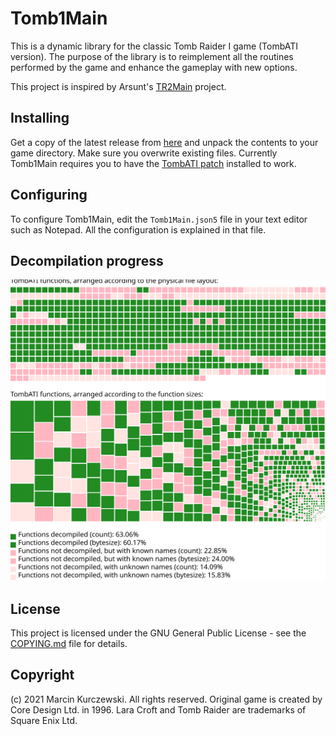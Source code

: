 # Tomb1Main

This is a dynamic library for the classic Tomb Raider I game (TombATI version).
The purpose of the library is to reimplement all the routines performed by the
game and enhance the gameplay with new options.

This project is inspired by Arsunt's
[TR2Main](https://github.com/Arsunt/TR2Main/) project.

## Installing

Get a copy of the latest release from
[here](https://github.com/rr-/Tomb1Main/releases) and unpack the contents to your
game directory. Make sure you overwrite existing files. Currently Tomb1Main
requires you to have the [TombATI patch](http://www.glidos.net/tombati.html)
installed to work.

## Configuring

To configure Tomb1Main, edit the `Tomb1Main.json5` file in your text editor
such as Notepad. All the configuration is explained in that file.

## Decompilation progress

![](docs/progress.svg)

## License

This project is licensed under the GNU General Public License - see the
[COPYING.md](COPYING.md) file for details.

## Copyright

(c) 2021 Marcin Kurczewski. All rights reserved. Original game is created by
Core Design Ltd. in 1996. Lara Croft and Tomb Raider are trademarks of Square
Enix Ltd.
